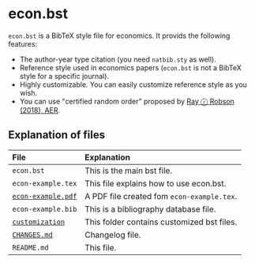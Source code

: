 <!--
Filename:       README.md
Author:         Shiro Takeda
e-mail          <shiro.takeda@gmail.com>
First-written:  <2017-07-30>
-->

econ.bst
==============================

`econ.bst` is a BibTeX style file for economics. It provids the following
features:

* The author-year type citation (you need `natbib.sty` as well).
* Reference style used in economics papers (`econ.bst` is not a BibTeX style for a specific journal).
* Highly customizable.  You can easily customize reference style as you wish.
* You can use "certified random order" proposed by [Ray ⓡ Robson (2018), AER](http://dx.doi.org/10.1257/aer.20161492).


## Explanation of files

| File                                   | Explanation                                |
|:---------------------------------------|:-------------------------------------------|
| `econ.bst`                             | This is the main bst file.                 |
| `econ-example.tex`                     | This file explains how to use econ.bst.    |
| [`econ-example.pdf`](econ-example.pdf) | A PDF file created fom `econ-example.tex`. |
| `econ-example.bib`                     | This is a bibliography database file.      |
| [`customization`](customization)       | This folder contains customized bst files. |
| [`CHANGES.md`](CHANGES.md)             | Changelog file.                            |
| `README.md`                            | This file.                                 |


<!-- リンクの作成方法 -->
<!-- [リンクテキスト](URLを記入) -->

<!--
--------------------
Local Variables:
mode: markdown
fill-column: 80
coding: utf-8-dos
End:
-->


